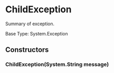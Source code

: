 # ChildException



Summary of exception.

Base Type: System.Exception

## Constructors

### ChildException(System.String message)



